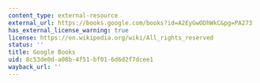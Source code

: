 ```yaml
---
content_type: external-resource
external_url: https://books.google.com/books?id=A2EyGwODhWkC&pg=PA273
has_external_license_warning: true
license: https://en.wikipedia.org/wiki/All_rights_reserved
status: ''
title: Google Books
uid: 8c53de0d-a08b-4f51-bf01-6d6d2f7dcee1
wayback_url: ''
---
```

